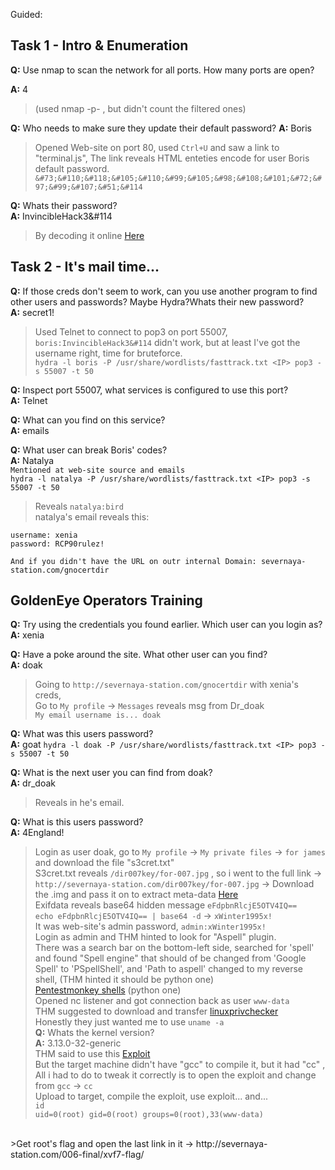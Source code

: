 Guided:

##            Task 1 - Intro & Enumeration
**Q:** Use nmap to scan the network for all ports. How many ports are open?

**A:** 4      
> (used nmap -p- , but didn't count the filtered ones)

**Q:** Who needs to make sure they update their default password?
**A:** Boris
> Opened Web-site on port 80, used `Ctrl+U` and saw a link to "terminal.js",
> The link reveals HTML enteties encode for user Boris default password.
`&#73;&#110;&#118;&#105;&#110;&#99;&#105;&#98;&#108;&#101;&#72;&#97;&#99;&#107;&#51;&#114`<br>

**Q:** Whats their password? <br>
**A:** InvincibleHack3&#114
> By decoding it online [Here](https://codebeautify.org/html-decode-string)

##            Task 2 - It's mail time...
**Q:** If those creds don't seem to work, can you use another program to find other users and passwords? Maybe Hydra?Whats their new password? <br>
**A:** secret1!
>Used Telnet to connect to pop3 on port 55007, `boris:InvincibleHack3&#114` didn't work, but at least I've got the username right, time for bruteforce. <br>
``hydra -l boris -P /usr/share/wordlists/fasttrack.txt <IP> pop3 -s 55007 -t 50`` <br>

**Q:** Inspect port 55007, what services is configured to use this port?<br>
**A:** Telnet

**Q:** What can you find on this service?<br>
**A:** emails

**Q:** What user can break Boris' codes?<br>
**A:** Natalya<br>
`Mentioned at web-site source and emails`<br>
``hydra -l natalya -P /usr/share/wordlists/fasttrack.txt <IP> pop3 -s 55007 -t 50`` <br>
>Reveals `natalya:bird`<br>
>natalya's email reveals this:<br>

`username: xenia`<br>
`password: RCP90rulez!` <br>

`And if you didn't have the URL on outr internal Domain: severnaya-station.com/gnocertdir`
<br>
##            GoldenEye Operators Training
**Q:** Try using the credentials you found earlier. Which user can you login as?<br>
**A:** xenia <br>

**Q:** Have a poke around the site. What other user can you find?<br>
**A:** doak<br>
>Going to `http://severnaya-station.com/gnocertdir` with xenia's creds,<br>
>Go to `My profile` -> `Messages` reveals msg from Dr_doak<br>
`My email username is... doak`<br>

**Q:** What was this users password?<br>
**A:** goat
`hydra -l doak -P /usr/share/wordlists/fasttrack.txt <IP> pop3 -s 55007 -t 50`

**Q:** What is the next user you can find from doak?<br>
**A:** dr_doak<br>
>Reveals in he's email.

**Q:** What is this users password?<br>
**A:** 4England!
>Login as user doak, go to `My profile` -> `My private files` -> `for james` and download the file "s3cret.txt"<br>
>S3cret.txt reveals `/dir007key/for-007.jpg` , so i went to the full link ->
>`http://severnaya-station.com/dir007key/for-007.jpg` -> Download the .img and pass it on to extract meta-data [Here](https://jimpl.com/) <br>
>Exifdata reveals base64 hidden message `eFdpbnRlcjE5OTV4IQ==` <br>
`echo eFdpbnRlcjE5OTV4IQ== | base64 -d` -> `xWinter1995x!`<br>
>It was web-site's admin password, `admin:xWinter1995x!`<br>
>Login as admin and THM hinted to look for "Aspell" plugin.<br>
>There was a search bar on the bottom-left side, searched for 'spell' and found "Spell engine" that should of be changed from 'Google Spell' to 'PSpellShell', and 'Path to aspell' changed to my reverse shell, (THM hinted it should be python one)<br>
>[Pentestmonkey shells](https://pentestmonkey.net/cheat-sheet/shells/reverse-shell-cheat-sheet) (python one) <br>
>Opened nc listener and got connection back as user `www-data`<br>
>THM suggested to download and transfer [linuxprivchecker](https://gist.github.com/sh1n0b1/e2e1a5f63fbec3706123)<br>
> Honestly they just wanted me to use `uname -a` <br>
**Q:** Whats the kernel version?<br>
**A:** 3.13.0-32-generic<br>
>THM said to use this [Exploit](https://www.exploit-db.com/exploits/37292)<br>
>But the target machine didn't have "gcc" to compile it, but it had "cc" , All i had to do to tweak it correctly is to open the exploit and change from `gcc` -> `cc`<br>
>Upload to target, compile the exploit, use exploit... and... <br>
`id`<br>
`uid=0(root) gid=0(root) groups=0(root),33(www-data)`
<br>
>Get root's flag and open the last link in it -> http://severnaya-station.com/006-final/xvf7-flag/


